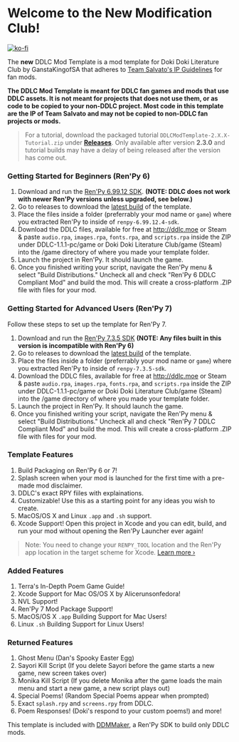 # Welcome to the New Modification Club!

[![ko-fi](https://www.ko-fi.com/img/githubbutton_sm.svg)](https://ko-fi.com/K3K22K8SU)

The **new** DDLC Mod Template is a mod template for Doki Doki Literature Club by GanstaKingofSA that adheres to [Team Salvato's IP Guidelines](http://teamsalvato.com/ip-guidelines/) for fan mods.

**The DDLC Mod Template is meant for DDLC fan games and mods that use DDLC assets. 
It is not meant for projects that does not use them, or as code to be copied to your non-DDLC project. 
Most code in this template are the IP of Team Salvato and may not be copied to non-DDLC fan projects or mods.**

> For a tutorial, download the packaged tutorial `DDLCModTemplate-2.X.X-Tutorial.zip` under **[Releases](https://github.com/GanstaKingofSA/DDLCModTemplate2.0/releases)**. Only available after version **2.3.0** and tutorial builds may have a delay of being released after the version has come out.

### Getting Started for Beginners (Ren'Py 6)

1. Download and run the [Ren'Py 6.99.12 SDK](https://www.renpy.org/release/6.99.12). **(NOTE: DDLC does not work with newer Ren'Py versions unless upgraded, see below.)**
2. Go to releases to download the [latest build](https://github.com/GanstaKingofSA/DDLCModTemplate2.0/releases) of the template.
3. Place the files inside a folder (preferrably your mod name or `game`) where you extracted Ren'Py to inside of `renpy-6.99.12.4-sdk`.
4. Download the DDLC files, available for free at http://ddlc.moe or Steam & paste `audio.rpa`, `images.rpa`, `fonts.rpa`, and `scripts.rpa` inside the ZIP under DDLC-1.1.1-pc/game or Doki Doki Literature Club/game (Steam) into the /game directory of where you made your template folder.
5. Launch the project in Ren'Py. It should launch the game.
6. Once you finished writing your script, navigate the Ren'Py menu & select "Build Distributions." Uncheck all and check "Ren'Py 6 DDLC Compliant Mod" and build the mod. This will create a cross-platform .ZIP file with files for your mod.

### Getting Started for Advanced Users (Ren'Py 7)
Follow these steps to set up the template for Ren'Py 7.

1. Download and run the [Ren'Py 7.3.5 SDK](https://www.renpy.org/release/7.3.5) **(NOTE: Any files built in this version is incompatible with Ren'Py 6)**
2. Go to releases to download the [latest build](https://github.com/GanstaKingofSA/DDLCModTemplate2.0/releases) of the template.
3. Place the files inside a folder (preferrably your mod name or `game`) where you extracted Ren'Py to inside of `renpy-7.3.5-sdk`.
4. Download the DDLC files, available for free at http://ddlc.moe or Steam & paste `audio.rpa`, `images.rpa`, `fonts.rpa`, and `scripts.rpa` inside the ZIP under DDLC-1.1.1-pc/game or Doki Doki Literature Club/game (Steam) into the /game directory of where you made your template folder.
5. Launch the project in Ren'Py. It should launch the game.
6. Once you finished writing your script, navigate the Ren'Py menu & select "Build Distributions." Uncheck all and check "Ren'Py 7 DDLC Compliant Mod" and build the mod. This will create a cross-platform .ZIP file with files for your mod.

### Template Features
1. Build Packaging on Ren'Py 6 or 7!
2. Splash screen when your mod is launched for the first time with a pre-made mod disclaimer.
3. DDLC's exact RPY fiiles with explainations.
4. Customizable! Use this as a starting point for any ideas you wish to create.
5. MacOS/OS X and Linux `.app` and `.sh` support.
6. Xcode Support! Open this project in Xcode and you can edit, build, and run your mod without opening the Ren'Py Launcher ever again! 
> Note: You need to change your `RENPY_TOOL` location and the Ren'Py app location in the target scheme for Xcode. [Learn more &rsaquo;](XCODE.md)

### Added Features
1. Terra's In-Depth Poem Game Guide!
2. Xcode Support for Mac OS/OS X by Alicerunsonfedora!
3. NVL Support!
4. Ren'Py 7 Mod Package Support!
5. MacOS/OS X `.app` Building Support for Mac Users!
6. Linux `.sh` Building Support for Linux Users!

### Returned Features
1. Ghost Menu (Dan's Spooky Easter Egg)
2. Sayori Kill Script (If you delete Sayori before the game starts a new game, new screen takes over)
3. Monika Kill Script (If you delete Monika after the game loads the main menu and start a new game, a new script plays out)
4. Special Poems! (Random Special Poems appear when prompted)
5. Exact `splash.rpy` and `screens.rpy` from DDLC.
6. Poem Responses! (Doki's respond to your custom poems!)
and more!

This template is included with [DDMMaker](https://github.com/GanstaKingofSA/DDLC-ModMaker/releases), a Ren'Py SDK to build only DDLC mods.
